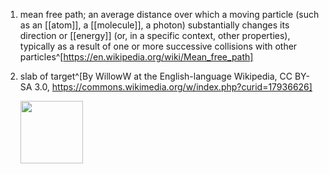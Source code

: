 1. mean free path; an average distance over which a moving particle (such as an [[atom]], a [[molecule]], a photon) substantially changes its direction or [[energy]] (or, in a specific context, other properties), typically as a result of one or more successive collisions with other particles^[https://en.wikipedia.org/wiki/Mean_free_path]
2. slab of target^[By WillowW at the English-language Wikipedia, CC BY-SA 3.0, https://commons.wikimedia.org/w/index.php?curid=17936626]

	<img src="https://upload.wikimedia.org/wikipedia/commons/5/52/Mean_free_path.png" width="100" />